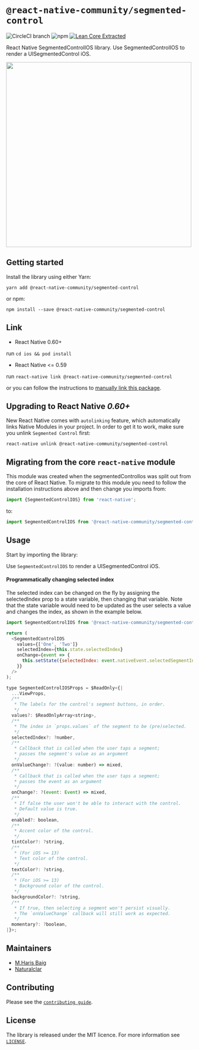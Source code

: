 # `@react-native-community/segmented-control`

![CircleCI branch][circle-ci-badge] ![npm][npm-badge] [![Lean Core Extracted][lean-core-badge]][lean-core-issue]

React Native SegmentedControlIOS library. Use SegmentedControlIOS to render a UISegmentedControl iOS.

<img src="https://github.com/react-native-community/react-native-segmented-control/blob/master/ScreenShots/Screen%20Shot%202019-02-26%20at%206.28.55%20PM.png" height="500" />

## Getting started

Install the library using either Yarn:

```
yarn add @react-native-community/segmented-control
```

or npm:

```
npm install --save @react-native-community/segmented-control
```

## Link

- React Native 0.60+

run `cd ios && pod install`

- React Native <= 0.59

run `react-native link @react-native-community/segmented-control`

or you can follow the instructions to [manually link this package](https://facebook.github.io/react-native/docs/linking-libraries-ios#manual-linking).

## Upgrading to React Native _0.60+_

New React Native comes with `autolinking` feature, which automatically links Native Modules in your project. In order to get it to work, make sure you unlink `Segmented Control` first:

`react-native unlink @react-native-community/segmented-control`

## Migrating from the core `react-native` module

This module was created when the segmentedControlIos was split out from the core of React Native. To migrate to this module you need to follow the installation instructions above and then change you imports from:

```javascript
import {SegmentedControlIOS} from 'react-native';
```

to:

```javascript
import SegmentedControlIOS from '@react-native-community/segmented-control';
```

## Usage

Start by importing the library:

Use `SegmentedControlIOS` to render a UISegmentedControl iOS.

#### Programmatically changing selected index

The selected index can be changed on the fly by assigning the
selectedIndex prop to a state variable, then changing that variable.
Note that the state variable would need to be updated as the user
selects a value and changes the index, as shown in the example below.

```javascript
import SegmentedControlIOS from '@react-native-community/segmented-control';

return (
  <SegmentedControlIOS
    values={['One', 'Two']}
    selectedIndex={this.state.selectedIndex}
    onChange={event => {
      this.setState({selectedIndex: event.nativeEvent.selectedSegmentIndex});
    }}
  />
);

type SegmentedControlIOSProps = $ReadOnly<{|
  ...ViewProps,
  /**
   * The labels for the control's segment buttons, in order.
   */
  values?: $ReadOnlyArray<string>,
  /**
   * The index in `props.values` of the segment to be (pre)selected.
   */
  selectedIndex?: ?number,
  /**
   * Callback that is called when the user taps a segment;
   * passes the segment's value as an argument
   */
  onValueChange?: ?(value: number) => mixed,
  /**
   * Callback that is called when the user taps a segment;
   * passes the event as an argument
   */
  onChange?: ?(event: Event) => mixed,
  /**
   * If false the user won't be able to interact with the control.
   * Default value is true.
   */
  enabled?: boolean,
  /**
   * Accent color of the control.
   */
  tintColor?: ?string,
  /**
   * (For iOS >= 13)
   * Text color of the control.
   */
  textColor?: ?string,
  /**
   * (For iOS >= 13)
   * Background color of the control.
   */
  backgroundColor?: ?string,
  /**
   * If true, then selecting a segment won't persist visually.
   * The `onValueChange` callback will still work as expected.
   */
  momentary?: ?boolean,
|}>;
```

## Maintainers

- [M.Haris Baig](https://github.com/harisbaig100)
- [Naturalclar](https://github.com/Naturalclar)

## Contributing

Please see the [`contributing guide`](/CONTRIBUTING.md).

## License

The library is released under the MIT licence. For more information see [`LICENSE`](/LICENSE).

[circle-ci-badge]: https://img.shields.io/circleci/project/github/react-native-community/react-native-segmented-control/master.svg?style=flat-square
[npm-badge]: https://img.shields.io/npm/v/@react-native-community/segmented-control.svg?style=flat-square
[lean-core-badge]: https://img.shields.io/badge/Lean%20Core-Extracted-brightgreen.svg?style=flat-square
[lean-core-issue]: https://github.com/facebook/react-native/issues/23313
